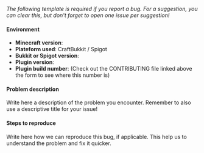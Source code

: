 *The following template is required if you report a bug. For a suggestion, you can clear this, but don't forget to open one issue per suggestion!*

#### Environment

* **Minecraft version**: 
* **Plateform used**: CraftBukkit / Spigot
* **Bukkit or Spigot version**: 
* **Plugin version**:
* **Plugin build number**: (Check out the CONTRIBUTING file linked above the form to see where this number is)


#### Problem description

Write here a description of the problem you encounter. Remember to also use a descriptive title for your issue!


#### Steps to reproduce

Write here how we can reproduce this bug, if applicable. This help us to understand the problem and fix it quicker.
